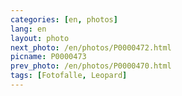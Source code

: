 ```yaml
---
categories: [en, photos]
lang: en
layout: photo
next_photo: /en/photos/P0000472.html
picname: P0000473
prev_photo: /en/photos/P0000470.html
tags: [Fotofalle, Leopard]
---
```

